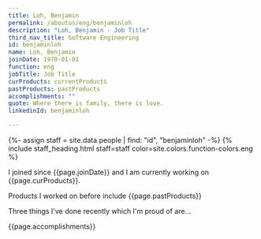 ```yaml
---
title: Loh, Benjamin
permalink: /aboutus/eng/benjaminloh
description: "Loh, Benjamin - Job Title"
third_nav_title: Software Engineering
id: benjaminloh
name: Loh, Benjamin
joinDate: 1970-01-01
function: eng
jobTitle: Job Title
curProducts: currentProducts
pastProducts: pastProducts
accomplishments: ""
quote: Where there is family, there is love.
linkedinId: benjaminloh

---
```


{%- assign staff = site.data.people | find: "id", "benjaminloh" -%}
{% include staff_heading.html staff=staff color=site.colors.function-colors.eng %}

<p>I joined since {{page.joinDate}} and I am currently working on {{page.curProducts}}.</p>

<p>Products I worked on before include {{page.pastProducts}}</p>

<p>Three things I've done recently which I'm proud of are...</p>
{{page.accomplishments}}
